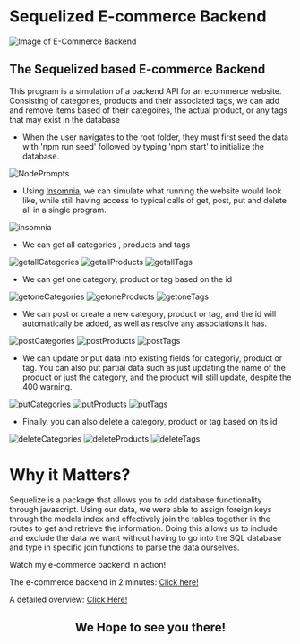 # Sequelized E-commerce Backend

![Image of E-Commerce Backend
](src/images/ecommerceSS.PNG
"Employee Homepage")


## **The Sequelized based E-commerce Backend**
This program is a simulation of a backend API for an ecommerce website. Consisting of categories, products and their associated tags, we can add and remove items based of their categoires, the actual product, or any tags that may exist in the database

- When the user navigates to the root folder, they must first seed the data with 'npm run seed' followed by typing 'npm start' to initialize the database. 

![NodePrompts](src/images/introSS.PNG)


- Using [Insomnia](https://insomnia.rest/), we can simulate what running the website would look like, while still having access to typical calls of get, post, put and delete all in a single program. 

![insomnia](src/images/insomniaSS.PNG)


- We can get all categories , products and tags

![getallCategories](src/images/getCatAllSS.PNG)
![getallProducts](src/images/getProdAllSS.PNG)
![getallTags](src/images/getTagAllSS.PNG)


- We can get one category, product or tag based on the id

![getoneCategories](src/images/getCatOneSS.PNG)
![getoneProducts](src/images/getProdOneSS.PNG)
![getoneTags](src/images/getTagOneSS.PNG)


- We can post or create a new category, product or tag, and the id will automatically be added, as well as resolve any associations it has.

![postCategories](src/images/postCatSS.PNG)
![postProducts](src/images/postProdSS.PNG)
![postTags](src/images/postTagSS.PNG)



- We can update or put data into existing fields for categoriy, product or tag. You can also put partial data such as just updating the name of the product or just the category, and the product will still update, despite the 400 warning.

![putCategories](src/images/putCatSS.PNG)
![putProducts](src/images/putProdSS.PNG)
![putTags](src/images/putTagSS.PNG)



- Finally, you can also delete a category, product or tag based on its id

![deleteCategories](src/images/deleteCatSS.PNG)
![deleteProducts](src/images/deleteProdSS.PNG)
![deleteTags](src/images/deleteTagSS.PNG)


# Why it Matters?
Sequelize is a package that allows you to add database functionality through javascript. Using our data, we were able to assign foreign keys through the models index and effectively join the tables together in the routes to get and retrieve the information. Doing this allows us to include and exclude the data we want without having to go into the SQL database and type in specific join functions to parse the data ourselves.

Watch my e-commerce backend in action! 

The e-commerce backend in 2 minutes: [Click here!](https://youtu.be/7LOEI1hzmPE)

A detailed overview: [Click Here!](https://youtu.be/M26DxfUt8bU)


## <center>We Hope to see you there!</center> ##